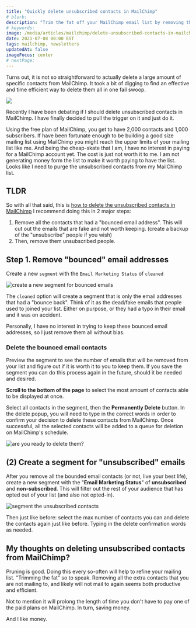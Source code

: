 ```yaml
---
title: "Quickly delete unsubscribed contacts in MailChimp"
# blurb:
description: "Trim the fat off your MailChimp email list by removing the unsubscribed or bounced contacts."
# keywords:
image: /media/articles/mailchimp/delete-unsubscribed-contacts-in-mailchimp2.jpg
date: 2021-07-08 00:00 EST
tags: mailchimp, newsletters
updatedAt: false
imageFocus: center
# nextPage:
---
```


Turns out, it is not so straightforward to actually delete a large amount of specific contacts from MailChimp. It took a bit of digging to find an effective and time efficient way to delete them all in one fail swoop.

![](/media/articles/mailchimp/delete-unsubscribed-contacts-in-mailchimp2.jpg)

Recently I have been debating if I should delete unsubscribed contacts in MailChimp. I have finally decided to pull the trigger on it and just do it.

Using the free plan of MailChimp, you get to have 2,000 contacts and 1,000 subscribers. If have been fortunate enough to be building a good size mailing list using MailChimp you might reach the upper limits of your mailing list like me. And being the cheap-skate that I am, I have no interest in paying for a MailChimp account yet. The cost is just not worth it to me. I am not generating money form the list to make it worth paying to have the list. Looks like I need to purge the unsubscribed contacts from my MailChimp list.

## TLDR

So with all that said, this is [how to delete the unsubscribed contacts in MailChimp]() I recommend doing this in 2 major steps:

1. Remove all the contacts that had a "bounced email address". This will cut out the emails that are fake and not worth keeping. (create a backup of the "unsubscribe" people if you wish)
2. Then, remove them unsubscribed people.

## Step 1. Remove "bounced" email addresses

Create a new `segment` with the `Email Marketing Status` of `cleaned`

![create a new segment for bounced emails](/media/articles/mailchimp/mailchimp-new-segment-for-bounced-emails-1024x726.jpg)

The `cleaned` option will create a segment that is only the email addresses that had a "bounce back". Think of it as the dead/fake emails that people used to joined your list. Either on purpose, or they had a typo in their email and it was on accident.

Personally, I have no interest in trying to keep these bounced email addresses, so I just remove them all without bias.

### Delete the bounced email contacts

Preview the segment to see the number of emails that will be removed from your list and figure out if it is worth it to you to keep them. If you save the segment you can do this process again in the future, should it be needed and desired.

**Scroll to the bottom of the page** to select the most amount of contacts able to be displayed at once.

Select all contacts in the segment, then the **Permanently Delete** button. In the delete popup, you will need to type in the correct words in order to confirm your decision to delete these contacts from MailChimp. Once successful, all the selected contacts will be added to a queue for deletion on MailChimp's schedule.

![are you ready to delete them?](/media/articles/mailchimp/mailchimp-confirm-deleting-contacts-popup-1024x601.jpg)

## (2) Create a segment for "unsubscribed" emails

After you remove all the bounded email contacts (or not, live your best life), create a new segment with the "**Email Marketing Status**" of **unsubscribed** and **non-subscribed**. This will filter out the rest of your audience that has opted out of your list (and also not opted-in).

![segment the unsubscribed contacts](/media/articles/mailchimp/mailchimp-segment-for-unsubscribed-contacts-1024x716.jpg)

Then just like before: select the max number of contacts you can and delete the contacts again just like before. Typing in the delete confirmation words as needed.

## My thoughts on deleting unsubscribed contacts from MailChimp?

Pruning is good. Doing this every so-often will help to refine your mailing list. "Trimming the fat" so to speak. Removing all the extra contacts that you are not mailing to, and likely will not mail to again seems both productive and efficient.

Not to mention it will prolong the length of time you don't have to pay one of the paid plans on MailChimp. In turn, saving money.

And I like money.
